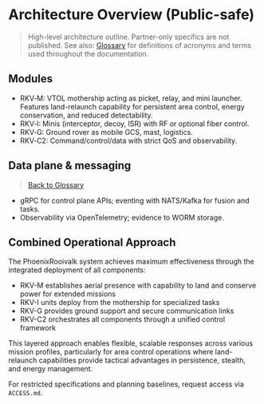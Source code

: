 # Architecture Overview (Public-safe)

> High-level architecture outline. Partner-only specifics are not published.
> See also: [Glossary](../glossary.md) for definitions of acronyms and terms used throughout the documentation.

## Modules

- RKV‑M: VTOL mothership acting as picket, relay, and mini launcher. Features land-relaunch capability for persistent area control, energy conservation, and reduced detectability.
- RKV‑I: Minis (interceptor, decoy, ISR) with RF or optional fiber control.
- RKV‑G: Ground rover as mobile GCS, mast, logistics.
- RKV‑C2: Command/control/data with strict QoS and observability.

## Data plane & messaging

> [Back to Glossary](../glossary.md)

- gRPC for control plane APIs; eventing with NATS/Kafka for fusion and tasks.
- Observability via OpenTelemetry; evidence to WORM storage.

## Combined Operational Approach

The PhoenixRooivalk system achieves maximum effectiveness through the integrated deployment of all components:
- RKV-M establishes aerial presence with capability to land and conserve power for extended missions
- RKV-I units deploy from the mothership for specialized tasks
- RKV-G provides ground support and secure communication links
- RKV-C2 orchestrates all components through a unified control framework

This layered approach enables flexible, scalable responses across various mission profiles, particularly for area control operations where land-relaunch capabilities provide tactical advantages in persistence, stealth, and energy management.

For restricted specifications and planning baselines, request access via
`ACCESS.md`.
